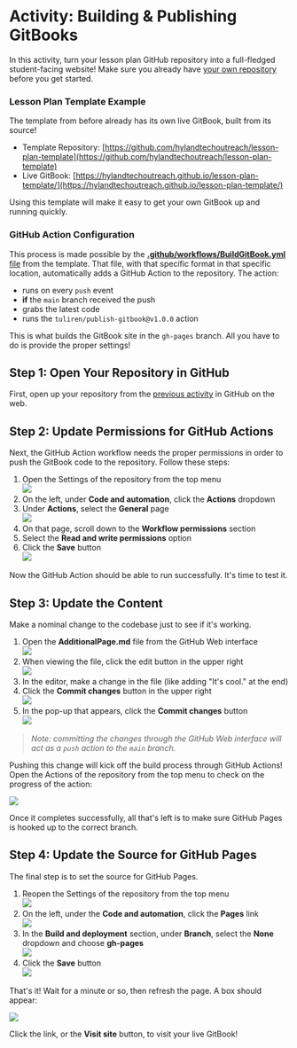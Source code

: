 # Activity: Building & Publishing GitBooks
In this activity, turn your lesson plan GitHub repository into a full-fledged student-facing website! Make sure you already have [your own repository](YourOwnRepository.md) before you get started.

### Lesson Plan Template Example
The template from before already has its own live GitBook, built from its source!

- Template Repository: [https://github.com/hylandtechoutreach/lesson-plan-template](https://github.com/hylandtechoutreach/lesson-plan-template)
- Live GitBook: [https://hylandtechoutreach.github.io/lesson-plan-template/](https://hylandtechoutreach.github.io/lesson-plan-template/)

Using this template will make it easy to get your own GitBook up and running quickly.

### GitHub Action Configuration
This process is made possible by the [**.github/workflows/BuildGitBook.yml** file](https://github.com/hylandtechoutreach/lesson-plan-template/blob/main/.github/workflows/BuildGitBook.yml) from the template. That file, with that specific format in that specific location, automatically adds a GitHub Action to the repository. The action:

- runs on every `push` event
- **if** the `main` branch received the push
- grabs the latest code
- runs the `tuliren/publish-gitbook@v1.0.0` action

This is what builds the GitBook site in the `gh-pages` branch. All you have to do is provide the proper settings!

## Step 1: Open Your Repository in GitHub
First, open up your repository from the [previous activity](YourOwnRepository.md) in GitHub on the web.

## Step 2: Update Permissions for GitHub Actions
Next, the GitHub Action workflow needs the proper permissions in order to push the GitBook code to the repository. Follow these steps:

1. Open the Settings of the repository from the top menu  
    ![](Assets/RepositorySettings.png)
1. On the left, under **Code and automation**, click the **Actions** dropdown
1. Under **Actions**, select the **General** page  
    ![](Assets/ActionsGeneralSettings.png)
1. On that page, scroll down to the **Workflow permissions** section
1. Select the **Read and write permissions** option
1. Click the **Save** button  
    ![](Assets/WorkflowReadWriteSave.png)

Now the GitHub Action should be able to run successfully. It's time to test it.

## Step 3: Update the Content
Make a nominal change to the codebase just to see if it's working.

1. Open the **AdditionalPage.md** file from the GitHub Web interface  
    ![](Assets/OpenAdditionalPage.png)
1. When viewing the file, click the edit button in the upper right  
    ![](Assets/EditAdditionalPage.png)
1. In the editor, make a change in the file (like adding "It's cool." at the end)
1. Click the **Commit changes** button in the upper right  
    ![](Assets/CommitAdditionalPage.png)
1. In the pop-up that appears, click the **Commit changes** button  
    ![](Assets/CommitCommit.png)

>_Note: committing the changes through the GitHub Web interface will act as a `push` action to the `main` branch._

Pushing this change will kick off the build process through GitHub Actions! Open the Actions of the repository from the top menu to check on the progress of the action:

![](Assets/CheckActionProgress.png)

Once it completes successfully, all that's left is to make sure GitHub Pages is hooked up to the correct branch.

## Step 4: Update the Source for GitHub Pages
The final step is to set the source for GitHub Pages.

1. Reopen the Settings of the repository from the top menu  
    ![](Assets/RepositorySettings.png)
1. On the left, under the **Code and automation**, click the **Pages** link  
    ![](Assets/PagesLink.png)
1. In the **Build and deployment** section, under **Branch**, select the **None** dropdown and choose **gh-pages**  
    ![](Assets/SelectGhPages.png)
1. Click the **Save** button  
    ![](Assets/SaveGhPages.png)

That's it! Wait for a minute or so, then refresh the page. A box should appear:

![](Assets/SiteIsLive.png)

Click the link, or the **Visit site** button, to visit your live GitBook!
